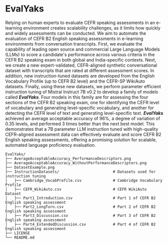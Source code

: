 # EvalYaks

Relying on human experts to evaluate CEFR speaking assessments in an e-learning environment creates scalability challenges, as it limits how quickly and widely assessments can be conducted. We aim to automate the evaluation of CEFR B2 English speaking assessments in e-learning environments from conversation transcripts. First, we evaluate the capability of leading open source and commercial Large Language Models (LLMs) to score a candidate's performance across various criteria in the CEFR B2 speaking exam in both global and India-specific contexts. Next, we create a new expert-validated, CEFR-aligned synthetic conversational dataset with transcripts that are rated at different assessment scores. In addition, new instruction-tuned datasets are developed from the English Vocabulary Profile (up to CEFR B2 level) and the CEFR-SP WikiAuto datasets. Finally, using these new datasets, we perform parameter efficient instruction tuning of Mistral Instruct 7B v0.2 to develop a family of models called ***EvalYaks***. Four models in this family are for assessing the four sections of the CEFR B2 speaking exam, one for identifying the CEFR level of vocabulary and generating level-specific vocabulary, and another for detecting the CEFR level of text and generating level-specific text. ***EvalYaks*** achieved an average acceptable accuracy of 96\%, a degree of variation of 0.35 levels, and performed 3 times better than the next best model. This demonstrates that a 7B parameter LLM instruction tuned with high-quality CEFR-aligned assessment data can effectively evaluate and score CEFR B2 English speaking assessments, offering a promising solution for scalable, automated language proficiency evaluation.

```plaintext
EvalYaks/
├── AverageAcceptableAccuracy_PerformanceDescriptors.png          
├── AverageAcceptableAccuracy_WithoutPerformanceDescriptors.png   
├── DatasetExample.png                                            
├── InstructionDatasets/                        # Datasets used for instruction tuning
│   ├── Cambridge_VocabProfile.csv              # Cambridge Vocabulary Profile
│   ├── CEFR_WikiAuto.csv                       # CEFR WikiAuto Dataset
│   ├── Part1_Introduction.csv                  # Part 1 of CEFR B2 English speaking assessment
│   ├── Part2_LongTurn.csv                      # Part 2 of CEFR B2 English speaking assessment
│   ├── Part3_Discussion.csv                    # Part 3 of CEFR B2 English speaking assessment
│   ├── Part4_ExtendedDiscussion.csv            # Part 4 of CEFR B2 English speaking assessment
├── LICENSE                                                       
└── README.md                                                     

